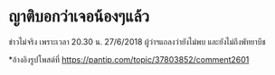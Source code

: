 ---
---

# ญาติบอกว่าเจอน้องๆแล้ว

ข่าวไม่จริง เพราะเวลา 20.30 น. 27/6/2018 ผู้ว่าฯแถลงว่ายังไม่พบ และยังไม่ถึงพัทยาบีช

*อ้างอิงรูปโพสต์ที่ https://pantip.com/topic/37803852/comment2601